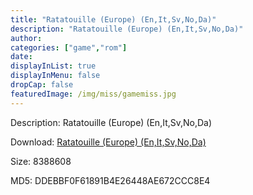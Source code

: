 ```yaml
---
title: "Ratatouille (Europe) (En,It,Sv,No,Da)"
description: "Ratatouille (Europe) (En,It,Sv,No,Da)"
author: 
categories: ["game","rom"]
date: 
displayInList: true
displayInMenu: false
dropCap: false
featuredImage: /img/miss/gamemiss.jpg
---
```


Description: Ratatouille (Europe) (En,It,Sv,No,Da)

Download: <a style="text-decoration:underline;" href="https://mega.nz/#!uLZS3SCA!YEA1LuoqgD3TmcA_HZaRZ7I1fysgCphfBFD84hiurEo" target = "_blank" rel = "nofollow" > Ratatouille (Europe) (En,It,Sv,No,Da)</a>

Size: 8388608

MD5: DDEBBF0F61891B4E26448AE672CCC8E4

